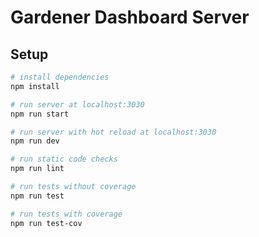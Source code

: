 Gardener Dashboard Server
=======================

Setup
----------------

``` bash
# install dependencies
npm install

# run server at localhost:3030
npm run start

# run server with hot reload at localhost:3030
npm run dev

# run static code checks
npm run lint

# run tests without coverage
npm run test

# run tests with coverage
npm run test-cov

```

